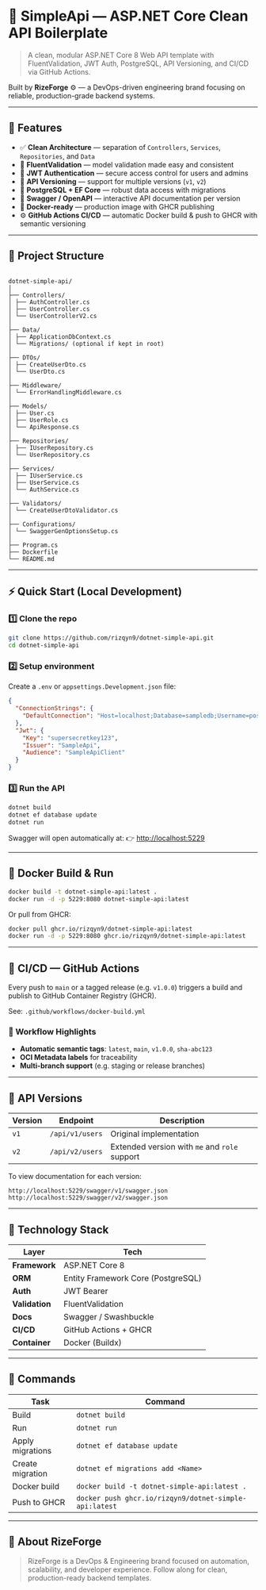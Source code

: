# 🧩 SimpleApi — ASP.NET Core Clean API Boilerplate

> A clean, modular ASP.NET Core 8 Web API template with FluentValidation, JWT Auth, PostgreSQL, API Versioning, and CI/CD via GitHub Actions.

Built by **RizeForge** ⚙️ — a DevOps-driven engineering brand focusing on reliable, production-grade backend systems.

---

## 🚀 Features

- ✅ **Clean Architecture** — separation of `Controllers`, `Services`, `Repositories`, and `Data`
- 🧠 **FluentValidation** — model validation made easy and consistent
- 🔐 **JWT Authentication** — secure access control for users and admins
- 🧩 **API Versioning** — support for multiple versions (`v1`, `v2`)
- 💾 **PostgreSQL + EF Core** — robust data access with migrations
- 🧱 **Swagger / OpenAPI** — interactive API documentation per version
- 🐳 **Docker-ready** — production image with GHCR publishing
- ⚙️ **GitHub Actions CI/CD** — automatic Docker build & push to GHCR with semantic versioning

---

## 📂 Project Structure

```

dotnet-simple-api/
│
├── Controllers/
│ ├── AuthController.cs
│ ├── UserController.cs
│ └── UserControllerV2.cs
│
├── Data/
│ ├── ApplicationDbContext.cs
│ └── Migrations/ (optional if kept in root)
│
├── DTOs/
│ ├── CreateUserDto.cs
│ └── UserDto.cs
│
├── Middleware/
│ └── ErrorHandlingMiddleware.cs
│
├── Models/
│ ├── User.cs
│ ├── UserRole.cs
│ └── ApiResponse.cs
│
├── Repositories/
│ ├── IUserRepository.cs
│ └── UserRepository.cs
│
├── Services/
│ ├── IUserService.cs
│ ├── UserService.cs
│ └── AuthService.cs
│
├── Validators/
│ └── CreateUserDtoValidator.cs
│
├── Configurations/
│ └── SwaggerGenOptionsSetup.cs
│
├── Program.cs
├── Dockerfile
└── README.md

```

---

## ⚡ Quick Start (Local Development)

### 1️⃣ Clone the repo

```bash
git clone https://github.com/rizqyn9/dotnet-simple-api.git
cd dotnet-simple-api
```

### 2️⃣ Setup environment

Create a `.env` or `appsettings.Development.json` file:

```json
{
  "ConnectionStrings": {
    "DefaultConnection": "Host=localhost;Database=sampledb;Username=postgres;Password=postgres"
  },
  "Jwt": {
    "Key": "supersecretkey123",
    "Issuer": "SampleApi",
    "Audience": "SampleApiClient"
  }
}
```

### 3️⃣ Run the API

```bash
dotnet build
dotnet ef database update
dotnet run
```

Swagger will open automatically at:
👉 [http://localhost:5229](http://localhost:5229)

---

## 🐳 Docker Build & Run

```bash
docker build -t dotnet-simple-api:latest .
docker run -d -p 5229:8080 dotnet-simple-api:latest
```

Or pull from GHCR:

```bash
docker pull ghcr.io/rizqyn9/dotnet-simple-api:latest
docker run -d -p 5229:8080 ghcr.io/rizqyn9/dotnet-simple-api:latest
```

---

## 🔄 CI/CD — GitHub Actions

Every push to `main` or a tagged release (e.g. `v1.0.0`) triggers a build and publish to GitHub Container Registry (GHCR).

See: `.github/workflows/docker-build.yml`

### 🧠 Workflow Highlights

- **Automatic semantic tags**: `latest`, `main`, `v1.0.0`, `sha-abc123`
- **OCI Metadata labels** for traceability
- **Multi-branch support** (e.g. staging or release branches)

---

## 🧪 API Versions

| Version | Endpoint        | Description                                   |
| ------- | --------------- | --------------------------------------------- |
| `v1`    | `/api/v1/users` | Original implementation                       |
| `v2`    | `/api/v2/users` | Extended version with `me` and `role` support |

To view documentation for each version:

```
http://localhost:5229/swagger/v1/swagger.json
http://localhost:5229/swagger/v2/swagger.json
```

---

## 🧱 Technology Stack

| Layer          | Tech                               |
| -------------- | ---------------------------------- |
| **Framework**  | ASP.NET Core 8                     |
| **ORM**        | Entity Framework Core (PostgreSQL) |
| **Auth**       | JWT Bearer                         |
| **Validation** | FluentValidation                   |
| **Docs**       | Swagger / Swashbuckle              |
| **CI/CD**      | GitHub Actions + GHCR              |
| **Container**  | Docker (Buildx)                    |

---

## 🧰 Commands

| Task             | Command                                                |
| ---------------- | ------------------------------------------------------ |
| Build            | `dotnet build`                                         |
| Run              | `dotnet run`                                           |
| Apply migrations | `dotnet ef database update`                            |
| Create migration | `dotnet ef migrations add <Name>`                      |
| Docker build     | `docker build -t dotnet-simple-api:latest .`           |
| Push to GHCR     | `docker push ghcr.io/rizqyn9/dotnet-simple-api:latest` |

---

## 🧠 About RizeForge

> RizeForge is a DevOps & Engineering brand focused on automation, scalability, and developer experience.
> Follow along for clean, production-ready backend templates.
